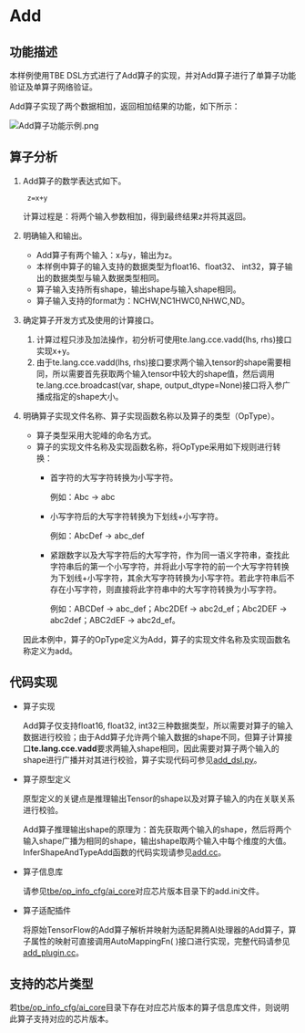 # Add<a name="ZH-CN_TOPIC_0302083439"></a>

## 功能描述<a name="section690154102412"></a>

本样例使用TBE DSL方式进行了Add算子的实现，并对Add算子进行了单算子功能验证及单算子网络验证。

Add算子实现了两个数据相加，返回相加结果的功能，如下所示：

![](https://images.gitee.com/uploads/images/2020/1223/172326_9680591d_5474059.png "Add算子功能示例.png")


## 算子分析<a name="section1672275111254"></a>

1.  Add算子的数学表达式如下。

    ```
     z=x+y
    ```

    计算过程是：将两个输入参数相加，得到最终结果z并将其返回。

2.  明确输入和输出。
    -   Add算子有两个输入：x与y，输出为z。
    -   本样例中算子的输入支持的数据类型为float16、float32、 int32，算子输出的数据类型与输入数据类型相同。
    -   算子输入支持所有shape，输出shape与输入shape相同。
    -   算子输入支持的format为：NCHW,NC1HWC0,NHWC,ND。

3.  确定算子开发方式及使用的计算接口。
    1.  计算过程只涉及加法操作，初分析可使用te.lang.cce.vadd\(lhs, rhs\)接口实现x+y。
    2.  由于te.lang.cce.vadd\(lhs, rhs\)接口要求两个输入tensor的shape需要相同，所以需要首先获取两个输入tensor中较大的shape值，然后调用te.lang.cce.broadcast\(var, shape, output\_dtype=None\)接口将入参广播成指定的shape大小。

4.  明确算子实现文件名称、算子实现函数名称以及算子的类型（OpType）。

    -   算子类型采用大驼峰的命名方式。
    -   算子的实现文件名称及实现函数名称，将OpType采用如下规则进行转换：
        -   首字符的大写字符转换为小写字符。

            例如：Abc -\> abc

        -   小写字符后的大写字符转换为下划线+小写字符。

            例如：AbcDef -\> abc\_def

        -   紧跟数字以及大写字符后的大写字符，作为同一语义字符串，查找此字符串后的第一个小写字符，并将此小写字符的前一个大写字符转换为下划线+小写字符，其余大写字符转换为小写字符。若此字符串后不存在小写字符，则直接将此字符串中的大写字符转换为小写字符。

            例如：ABCDef -\> abc\_def；Abc2DEf -\> abc2d\_ef；Abc2DEF -\> abc2def；ABC2dEF -\> abc2d\_ef。



    因此本例中，算子的OpType定义为Add，算子的实现文件名称及实现函数名称定义为add。


## 代码实现<a name="section781751919323"></a>

-   算子实现

    Add算子仅支持float16, float32, int32三种数据类型，所以需要对算子的输入数据进行校验；由于Add算子允许两个输入数据的shape不同，但算子计算接口**te.lang.cce.vadd**要求两输入shape相同，因此需要对算子两个输入的shape进行广播并对其进行校验，算子实现代码可参见[add_dsl.py](../tbe/custom_impl/add_dsl.py)。

-   算子原型定义

    原型定义的关键点是推理输出Tensor的shape以及对算子输入的内在关联关系进行校验。

    Add算子推理输出shape的原理为：首先获取两个输入的shape，然后将两个输入shape广播为相同的shape，输出shape取两个输入中每个维度的大值。InferShapeAndTypeAdd函数的代码实现请参见[add.cc](../op_proto/add.cc)。

-   算子信息库

    请参见[tbe/op\_info\_cfg/ai\_core](../tbe/op_info_cfg/ai_core)对应芯片版本目录下的add.ini文件。

-   算子适配插件

    将原始TensorFlow的Add算子解析并映射为适配昇腾AI处理器的Add算子，算子属性的映射可直接调用AutoMappingFn\( \)接口进行实现，完整代码请参见[add\_plugin.cc](../framework/tf_plugin/add_plugin.cc)。


## 支持的芯片类型<a name="section13382182116471"></a>

若[tbe/op\_info\_cfg/ai\_core](../tbe/op_info_cfg/ai_core)目录下存在对应芯片版本的算子信息库文件，则说明此算子支持对应的芯片版本。
